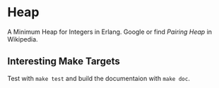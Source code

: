 # Heap

A Minimum Heap for Integers in Erlang.
Google or find _Pairing Heap_ in Wikipedia.

## Interesting Make Targets

Test with `make test` and build the documentaion with `make doc`.
